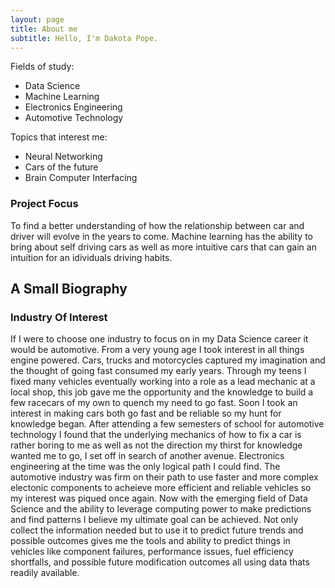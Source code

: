 ```yaml
---
layout: page
title: About me
subtitle: Hello, I'm Dakota Pope. 
---
```


Fields of study:

- Data Science 
- Machine Learning
- Electronics Engineering
- Automotive Technology

Topics that interest me:
- Neural Networking
- Cars of the future
- Brain Computer Interfacing 

### Project Focus
To find a better understanding of how the relationship between car and driver will evolve in the years to come. Machine learning has the ability to bring about self driving cars as well as more intuitive cars that can gain an intuition for an idividuals driving habits.

## A Small Biography 
### Industry Of Interest
  If I were to choose one industry to focus on in my Data Science career it would be automotive. From a very young age I took interest in all things engine powered. Cars, trucks and motorcycles captured my imagination and the thought of going fast consumed my early years. Through my teens I fixed many vehicles eventually working into a role as a lead mechanic at a local shop, this job gave me the opportunity and the knowledge to build a few racecars of my own to quench my need to go fast. Soon I took an interest in making cars both go fast and be reliable so my hunt for knowledge began. After attending a few semesters of school for automotive technology I found that the underlying mechanics of how to fix a car is rather boring to me as well as not the direction my thirst for knowledge wanted me to go, I set off in search of another avenue. Electronics engineering at the time was the only logical path I could find. The automotive industry was firm on their path to use faster and more complex electonic components to acheieve more efficient and reliable vehicles so my interest was piqued once again. Now with the emerging field of Data Science and the ability to leverage computing power to make predictions and find patterns I believe my ultimate goal can be achieved. Not only collect the information needed but to use it to predict future trends and possible outcomes gives me the tools and ability to predict things in vehicles like component failures, performance issues, fuel efficiency shortfalls, and possible future modification outcomes all using data thats readily available.


